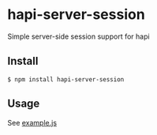 # hapi-server-session

Simple server-side session support for hapi

## Install

    $ npm install hapi-server-session

## Usage

See [example.js](example.js)
